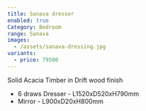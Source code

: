 ```yaml
---
title: Sanava dresser
enabled: true
Category: Bedroom
range: Sanava
images:
  - /assets/sanava-dressing.jpg
variants:
  - price: 79500
---
```

Solid Acacia Timber in Drift wood finish

* 6 draws Dresser - L1520xD520xH790mm
* Mirror - L900xD20xH800mm
